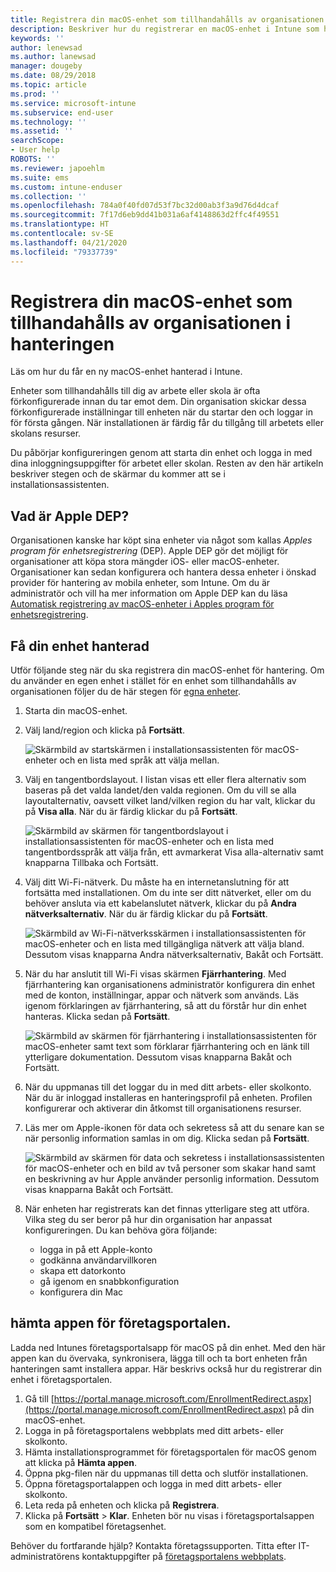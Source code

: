 ```yaml
---
title: Registrera din macOS-enhet som tillhandahålls av organisationen för hantering | Microsoft Docs
description: Beskriver hur du registrerar en macOS-enhet i Intune som har köpts och tillhandahålls av din organisation.
keywords: ''
author: lenewsad
ms.author: lanewsad
manager: dougeby
ms.date: 08/29/2018
ms.topic: article
ms.prod: ''
ms.service: microsoft-intune
ms.subservice: end-user
ms.technology: ''
ms.assetid: ''
searchScope:
- User help
ROBOTS: ''
ms.reviewer: japoehlm
ms.suite: ems
ms.custom: intune-enduser
ms.collection: ''
ms.openlocfilehash: 784a0f40fd07d53f7bc32d00ab3f3a9d76d4dcaf
ms.sourcegitcommit: 7f17d6eb9dd41b031a6af4148863d2ffc4f49551
ms.translationtype: HT
ms.contentlocale: sv-SE
ms.lasthandoff: 04/21/2020
ms.locfileid: "79337739"
---
```

# <a name="enroll-your-organization-provided-macos-device-in-management"></a>Registrera din macOS-enhet som tillhandahålls av organisationen i hanteringen

Läs om hur du får en ny macOS-enhet hanterad i Intune.  

Enheter som tillhandahålls till dig av arbete eller skola är ofta förkonfigurerade innan du tar emot dem. Din organisation skickar dessa förkonfigurerade inställningar till enheten när du startar den och loggar in för första gången. När installationen är färdig får du tillgång till arbetets eller skolans resurser.

Du påbörjar konfigureringen genom att starta din enhet och logga in med dina inloggningsuppgifter för arbetet eller skolan. Resten av den här artikeln beskriver stegen och de skärmar du kommer att se i installationsassistenten.

## <a name="what-is-apple-dep"></a>Vad är Apple DEP?

Organisationen kanske har köpt sina enheter via något som kallas *Apples program för enhetsregistrering* (DEP). Apple DEP gör det möjligt för organisationer att köpa stora mängder iOS- eller macOS-enheter. Organisationer kan sedan konfigurera och hantera dessa enheter i önskad provider för hantering av mobila enheter, som Intune. Om du är administratör och vill ha mer information om Apple DEP kan du läsa [Automatisk registrering av macOS-enheter i Apples program för enhetsregistrering](https://docs.microsoft.com/intune/enrollment/device-enrollment-program-enroll-macos).  

## <a name="get-your-device-managed"></a>Få din enhet hanterad

Utför följande steg när du ska registrera din macOS-enhet för hantering. Om du använder en egen enhet i stället för en enhet som tillhandahålls av organisationen följer du de här stegen för [egna enheter](enroll-your-device-in-intune-macos-cp.md).  

1. Starta din macOS-enhet.
2. Välj land/region och klicka på **Fortsätt**.  

   ![Skärmbild av startskärmen i installationsassistenten för macOS-enheter och en lista med språk att välja mellan.](./media/macos-dep-welcome-1808.png)
3. Välj en tangentbordslayout. I listan visas ett eller flera alternativ som baseras på det valda landet/den valda regionen. Om du vill se alla layoutalternativ, oavsett vilket land/vilken region du har valt, klickar du på **Visa alla**. När du är färdig klickar du på **Fortsätt**.  

   ![Skärmbild av skärmen för tangentbordslayout i installationsassistenten för macOS-enheter och en lista med tangentbordsspråk att välja från, ett avmarkerat Visa alla-alternativ samt knapparna Tillbaka och Fortsätt.](./media/macos-dep-keyboard-1808.png)  
4. Välj ditt Wi-Fi-nätverk. Du måste ha en internetanslutning för att fortsätta med installationen. Om du inte ser ditt nätverket, eller om du behöver ansluta via ett kabelanslutet nätverk, klickar du på **Andra nätverksalternativ**. När du är färdig klickar du på **Fortsätt**.  

   ![Skärmbild av Wi-Fi-nätverksskärmen i installationsassistenten för macOS-enheter och en lista med tillgängliga nätverk att välja bland. Dessutom visas knapparna Andra nätverksalternativ, Bakåt och Fortsätt.](./media/macos-dep-wifi-1808.png)  
5. När du har anslutit till Wi-Fi visas skärmen **Fjärrhantering**. Med fjärrhantering kan organisationens administratör konfigurera din enhet med de konton, inställningar, appar och nätverk som används. Läs igenom förklaringen av fjärrhantering, så att du förstår hur din enhet hanteras. Klicka sedan på **Fortsätt**.  

   ![Skärmbild av skärmen för fjärrhantering i installationsassistenten för macOS-enheter samt text som förklarar fjärrhantering och en länk till ytterligare dokumentation. Dessutom visas knapparna Bakåt och Fortsätt.](./media/macos-dep-remote-management-1-1808.png)  
6. När du uppmanas till det loggar du in med ditt arbets- eller skolkonto. När du är inloggad installeras en hanteringsprofil på enheten. Profilen konfigurerar och aktiverar din åtkomst till organisationens resurser.  
7. Läs mer om Apple-ikonen för data och sekretess så att du senare kan se när personlig information samlas in om dig. Klicka sedan på **Fortsätt**.  

   ![Skärmbild av skärmen för data och sekretess i installationsassistenten för macOS-enheter och en bild av två personer som skakar hand samt en beskrivning av hur Apple använder personlig information. Dessutom visas knapparna Bakåt och Fortsätt.](./media/macos-dep-apple-data-privacy-1808.png)  
8. När enheten har registrerats kan det finnas ytterligare steg att utföra. Vilka steg du ser beror på hur din organisation har anpassat konfigureringen. Du kan behöva göra följande:
    * logga in på ett Apple-konto
    * godkänna användarvillkoren
    * skapa ett datorkonto
    * gå igenom en snabbkonfiguration
    * konfigurera din Mac

## <a name="get-the-company-portal-app"></a>hämta appen för företagsportalen.

Ladda ned Intunes företagsportalsapp för macOS på din enhet. Med den här appen kan du övervaka, synkronisera, lägga till och ta bort enheten från hanteringen samt installera appar. Här beskrivs också hur du registrerar din enhet i företagsportalen.

1. Gå till [https://portal.manage.microsoft.com/EnrollmentRedirect.aspx](https://portal.manage.microsoft.com/EnrollmentRedirect.aspx) på din macOS-enhet.
2. Logga in på företagsportalens webbplats med ditt arbets- eller skolkonto. 
3. Hämta installationsprogrammet för företagsportalen för macOS genom att klicka på **Hämta appen**.
4. Öppna pkg-filen när du uppmanas till detta och slutför installationen.
5. Öppna företagsportalappen och logga in med ditt arbets- eller skolkonto.
6. Leta reda på enheten och klicka på **Registrera**.
7. Klicka på **Fortsätt** > **Klar**. Enheten bör nu visas i företagsportalsappen som en kompatibel företagsenhet.

Behöver du fortfarande hjälp? Kontakta företagssupporten. Titta efter IT-administratörens kontaktuppgifter på [företagsportalens webbplats](https://go.microsoft.com/fwlink/?linkid=2010980).
